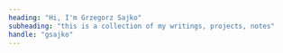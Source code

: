 ```yaml
---
heading: "Hi, I'm Grzegorz Sajko"
subheading: "this is a collection of my writings, projects, notes"
handle: "gsajko"
---
```


